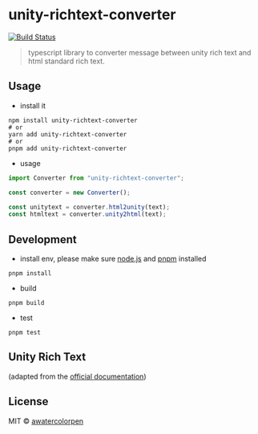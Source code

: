 # unity-richtext-converter

[![Build Status](https://travis-ci.org/AWaterColorPen/unity-rich-text-converter.svg?branch=master)](https://travis-ci.org/AWaterColorPen/unity-rich-text-converter)

> typescript library to converter message between unity rich text and html standard rich text.

## Usage

- install it

```shell
npm install unity-richtext-converter
# or
yarn add unity-richtext-converter
# or
pnpm add unity-richtext-converter
```

- usage

```typescript
import Converter from "unity-richtext-converter";

const converter = new Converter();

const unitytext = converter.html2unity(text);
const htmltext = converter.unity2html(text);
```

## Development

- install env, please make sure [node.js](https://nodejs.org) and [pnpm](https://pnpm.io) installed

```shell
pnpm install
```

- build

```shell
pnpm build
```

- test

```shell
pnpm test
```

## Unity Rich Text

(adapted from the [official documentation](https://docs.unity3d.com/Manual/StyledText.html))

## License

MIT © [awatercolorpen](https://github.com/awatercolorpen)
